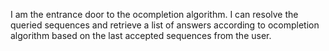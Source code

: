 I am the entrance door to the ocompletion algorithm. 
I can resolve the queried sequences and retrieve a list of answers according to ocompletion algorithm based on the last accepted sequences from the user.
